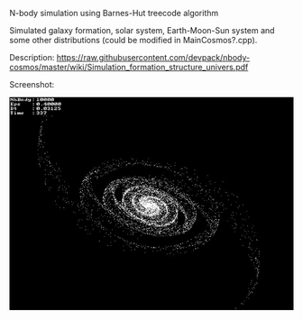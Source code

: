 N-body simulation using Barnes-Hut treecode algorithm

Simulated galaxy formation, solar system, Earth-Moon-Sun system and some other distributions (could be modified in MainCosmos?.cpp).

Description: https://raw.githubusercontent.com/devpack/nbody-cosmos/master/wiki/Simulation_formation_structure_univers.pdf

Screenshot: 

![alt tag](https://raw.githubusercontent.com/devpack/nbody-cosmos/master/wiki/galaxy_s.jpg)
